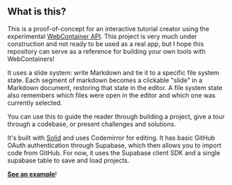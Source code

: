 ## What is this?

This is a proof-of-concept for an interactive tutorial creator using the experimental [WebContainer API](https://developer.stackblitz.com/docs/platform/webcontainer-api/).
This project is very much under construction and not ready to be used as a real app, but I hope this repository can serve as a reference for building your own tools with WebContainers!

It uses a slide system: write Markdown and tie it to a specific file system state. Each segment of markdown becomes a clickable "slide" in a Markdown document, restoring that state in the editor. A file system state also remembers which files were open in the editor and which one was currently selected.

You can use this to guide the reader through building a project, give a tour through a codebase, or present challenges and solutions.

It's built with [Solid](https://www.solidjs.com/) and uses Codemirror for editing. It has basic GitHub OAuth authentication through Supabase, which then allows you to import code from GitHub. For now, it uses the Supabase client SDK and a single supabase table to save and load projects.

[**See an example**](https://www.tutour.dev/p/61)!
